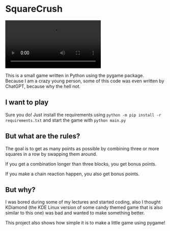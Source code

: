 # SquareCrush

![Early gameplay](README_assets/gameplay1.webm)

This is a small game written in Python using the pygame package.  
Because I am a crazy young person, some of this code was even written by ChatGPT, because why the hell not. 

## I want to play
Sure you do! 
Just install the requirements using `python -m pip install -r requirements.txt` and start the game with `python main.py`

## But what are the rules?
The goal is to get as many points as possible by combining three or more squares in a row by swapping them around. 

If you get a combination longer than three blocks, you get bonus points. 

If you make a chain reaction happen, you also get bonus points. 

## But why? 
I was bored during some of my lectures and started coding, also I thought KDiamond (the KDE Linux version of 
some candy themed game that is also similar to this one) was bad and wanted to make something better. 

This project also shows how simple it is to make a little game using pygame!